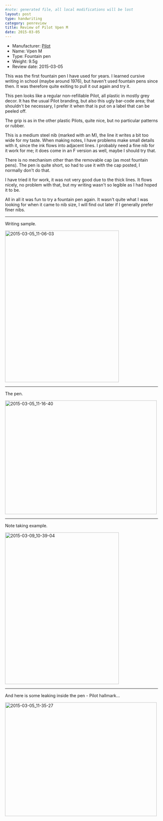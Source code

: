 ```yaml
---
#note: generated file, all local modifications will be lost
layout: post
type: handwriting
category: penreview
title: Review of Pilot Vpen M
date: 2015-03-05
---
```


* Manufacturer: [Pilot](/a/b/c/pilot.html)
* Name: Vpen M
* Type: Fountain pen
* Weight: 9.5g
* Review date: 2015-03-05

This was the first fountain pen I have used for years. I learned cursive
writing in school (maybe around 1976), but haven't used fountain pens
since then. It was therefore quite exiting to pull it out again and try it.

This pen looks like a regular non-refillable Pilot, all plastic in mostly
grey decor. It has the usual Pilot branding, but also this ugly bar-code
area; that shouldn't be necessary, I prefer it when that is put on a
label that can be peeled off.

The grip is as in the other plastic Pilots, quite nice, but no particular
patterns or rubber.

This is a medium steel nib (marked with an M), the line it writes a bit
too wide for my taste. When making notes, I have problems make small
details with it, since the ink flows into adjacent lines. I probably
need a fine nib for it work for me; it does come in an F version as well,
maybe I should try that.

There is no mechanism other than the removable cap (as most fountain
pens). The pen is quite short, so had to use it with the cap posted,
I normally don't do that.

I have tried it for work, it was not very good due to the thick lines. It
flows nicely, no problem with that, but my writing wasn't so legible as
I had hoped it to be.

All in all it was fun to try a fountain pen again. It wasn't quite what
I was looking for when it came to nib size, I will find out later if I
generally prefer finer nibs.

---
Writing sample.

<a href="https://www.flickr.com/photos/131463957@N06/16107703093" title="2015-03-05_11-06-03 by Silent Norwegian, on Flickr"><img src="https://farm9.staticflickr.com/8577/16107703093_cab1533e5d.jpg" width="375" height="500" alt="2015-03-05_11-06-03"></a>

---
The pen.

<a href="https://www.flickr.com/photos/131463957@N06/16701837396" title="2015-03-05_11-16-40 by Silent Norwegian, on Flickr"><img src="https://farm9.staticflickr.com/8605/16701837396_7ee0776643.jpg" width="500" height="375" alt="2015-03-05_11-16-40"></a>

---
Note taking example.

<a href="https://www.flickr.com/photos/131463957@N06/16146400224" title="2015-03-09_10-39-04 by Silent Norwegian, on Flickr"><img src="https://farm9.staticflickr.com/8632/16146400224_3009445d82.jpg" width="375" height="500" alt="2015-03-09_10-39-04"></a>

---
And here is some leaking inside the pen - Pilot hallmark...

<a href="https://www.flickr.com/photos/131463957@N06/16726828572" title="2015-03-05_11-35-27 by Silent Norwegian, on Flickr"><img src="https://farm9.staticflickr.com/8648/16726828572_33345d1e06.jpg" width="500" height="375" alt="2015-03-05_11-35-27"></a>

